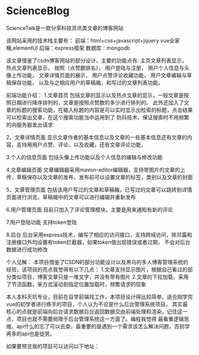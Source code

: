# ScienceBlog
ScienceTalk是一款分享科技资讯类文章的博客网站

该网站采用的技术栈主要有：
前端：html+css+javascript+jquery
vue全家桶,elementUI
后端：express框架
数据库：mongodb

该文章借鉴了csdn博客网站的部分设计，主要的功能点有:
主页文章列表显示，
热点文章列表显示，
按照（点赞数排名），
用户登陆与注册，
用户个人信息与头像上传功能，
文章详情页面的展示，
用户点赞评论收藏功能，
用户文章编辑与草稿保存功能，
以及与之相应用户的草稿箱，和写过的文章列表功能。

前端功能介绍：
1.文章首页
包括文章的显示以及热点文章的显示，一般文章是按照日期进行降序排列的，文章是按照点赞数的多少进行排列的。
此外还加入了文章的标题的搜索功能，在输入标题的内容是可以实时显示出检索的标题，点击结果可以检索出文章，在这个搜索功能当中运用到了
防抖技术，保证搜索时不用频繁的向服务器发出请求

2，文章详情页面
显示文章作者的基本信息以及文章的一些基本信息还有文章的内容，支持用用户点赞、评论、以及收藏，还有文章评论功能，

3.个人的信息页面
包括头像上传功能以及个人信息的编辑与修改功能

4.文章编辑页面
文章编辑器采用mavon-editor编辑器，支持带图片的文章的上传，草稿保存以及文章的发布，发布前可以设置文章的标签，类别以及文章的封面

5，文章管理页面
包括该用户写过的文章和草稿箱，已写过的文章可以跳转到详情页面进行浏览。草稿箱中的文章可以进行编辑并重新发布

6.用户管理页面
目前只加入了评论管理模块，主要是用来通知有新的评论

7.用户登陆功能
支持token登陆

8.后台
后台采用express技术，编写了相应的访问接口，支持跨域访问，除邓露和注册接口外均设置有token拦截器，如果token值出现错误或者过期，
不会对后台数据进行成功修改

个人见解：
本项目借鉴了CSDN的部分功能设计以及黑马的多人博客管理系统的经验，该项目的亮点我觉得有以下几点：
1.文章支持显示图片，根据自己看过的部分类似项目，博客文章只是一堆文字，并没有带有图片
2.文章的下拉加载，采用了节流函数，来方式滚动到指定位置加载时，频繁请求的现象

本人本科天坑专业，目前在自学前端找工作，本项目设计得比较简单，适合刚学完vue的初学者进行练手的项目，个人认为不论是什么后台管理系统项目，
其实最核心的点就是前端向后台请求数据后台返回数据交由前端处理和渲染，记住这一点，项目也就不需要局限于后台管理系统这一方面了。编程我觉得
最看重逻辑思维。api什么的忘了可以去查，最重要的是遇到一个需求该怎么解决问题，否则学再多的api也是徒劳。

如果要预览我的项目可以访问以下地址：





